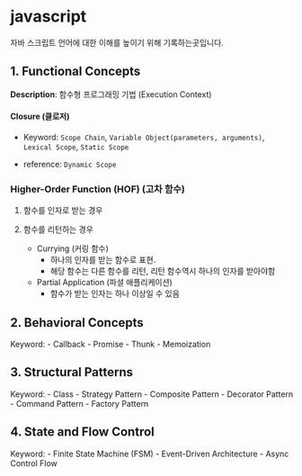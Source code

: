 # javascript

자바 스크립트 언어에 대한 이해를 높이기 위해 기록하는곳입니다.

## 1. Functional Concepts

**Description**: 함수형 프로그래밍 기법 (Execution Context)

#### Closure (클로저)

- Keyword: `Scope Chain`, `Variable Object(parameters, arguments)`, `Lexical Scope`, `Static Scope`

- reference: `Dynamic Scope`

### Higher-Order Function (HOF) (고차 함수)

1. 함수를 인자로 받는 경우

2. 함수를 리턴하는 경우

    - Currying (커링 함수)
        - 하나의 인자를 받는 함수로 표현.
        - 해당 함수는 다른 함수를 리턴, 리턴 함수역시 하나의 인자를 받아야함
    - Partial Application (파셜 애플리케이션)
        - 함수가 받는 인자는 하나 이상일 수 있음

## 2. Behavioral Concepts

Keyword:
    - Callback
    - Promise
    - Thunk
    - Memoization

## 3. Structural Patterns

Keyword:
    - Class
    - Strategy Pattern
    - Composite Pattern
    - Decorator Pattern
    - Command Pattern
    - Factory Pattern

## 4. State and Flow Control

Keyword:
    - Finite State Machine (FSM)
    - Event-Driven Architecture
    - Async Control Flow

